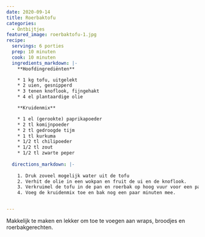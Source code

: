 ```yaml
---
date: 2020-09-14
title: Roerbaktofu
categories:
  - Ontbijtjes
featured_image: roerbaktofu-1.jpg
recipe:
  servings: 6 porties
  prep: 10 minuten
  cook: 10 minuten
  ingredients_markdown: |-
    **Hoofdingrediënten**

    * 1 kg tofu, uitgelekt
    * 2 uien, gesnipperd
    * 3 tenen knoflook, fijngehakt
    * 4 el plantaardige olie

    **Kruidenmix**

    * 1 el (gerookte) paprikapoeder
    * 2 tl komijnpoeder
    * 2 tl gedroogde tijm
    * 1 tl kurkuma
    * 1/2 tl chilipoeder
    * 1/2 tl zout
    * 1/2 tl zwarte peper
  
  directions_markdown: |-
    
    1. Druk zoveel mogelijk water uit de tofu
    2. Verhit de olie in een wokpan en fruit de ui en de knoflook.
    3. Verkruimel de tofu in de pan en roerbak op hoog vuur voor een paar minuten tot de tofu goudbruin is.
    4. Voeg de kruidenmix toe en bak nog een paar minuten mee.


---
```


Makkelijk te maken en lekker om toe te voegen aan wraps, broodjes en roerbakgerechten.